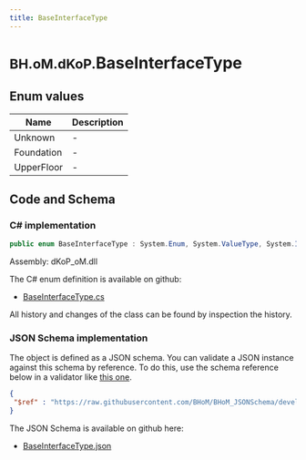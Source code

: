 ```yaml
---
title: BaseInterfaceType
---
```


# <small>BH.oM.dKoP.</small>**BaseInterfaceType**



## Enum values

| Name            | Description                                                    |
|-----------------|----------------------------------------------------------------|
| Unknown |  -  |
| Foundation |  -  |
| UpperFloor |  -  |


## Code and Schema

### C# implementation

``` C# title="C#"
public enum BaseInterfaceType : System.Enum, System.ValueType, System.IComparable, System.ISpanFormattable, System.IFormattable, System.IConvertible
```

Assembly: dKoP_oM.dll

The C# enum definition is available on github:

- [BaseInterfaceType.cs](https://github.com/BHoM/dKoP_Toolkit/blob/develop/dKoP_oM/Interfaces\Enums\BaseInterfaceType.cs)

All history and changes of the class can be found by inspection the history.
### JSON Schema implementation

The object is defined as a JSON schema. You can validate a JSON instance against this schema by reference. To do this, use the schema reference below in a validator like [this one](https://www.jsonschemavalidator.net/).

``` json title="JSON Schema"
{
 "$ref" : "https://raw.githubusercontent.com/BHoM/BHoM_JSONSchema/develop/dKoP_oM/BaseInterfaceType.json"
}
```

The JSON Schema is available on github here:

- [BaseInterfaceType.json](https://github.com/BHoM/BHoM_JSONSchema/blob/develop/dKoP_oM/BaseInterfaceType.json)
